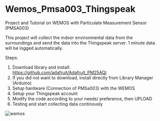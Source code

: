 # Wemos_Pmsa003_Thingspeak
Project and Tutorial on WEMOS with Particulate Measurement Sensor (PMSA003)

This project will collect the indoor environmental data from the surroundings and send the data into the Thingspeak server. 1 minute data will be logged automatically.

Steps:
1) Download library and install: https://github.com/adafruit/Adafruit_PM25AQI
2) If you did not want to download, install directly from Library Manager (Arduino)
3) Setup hardware (Connection of PMSa003) with the WEMOS
4) Setup your Thingspeak account
5) Modify the code according to your needs/ preference, then UPLOAD
7) Testing and start collecting data continously

![wemos](https://user-images.githubusercontent.com/57325497/135007875-f2acf05e-4ea4-4e41-8214-c3fcbc1dbb56.png)
